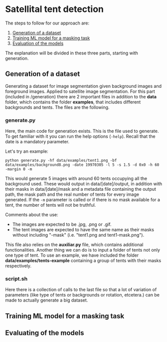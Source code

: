 # Satellital tent detection
The steps to follow for our approach are:
1. [Generation of a dataset](#generation)
2. [Training ML model for a masking task](#training)
3. [Evaluation of the models](#evaluating)

The explanation will be divided in these three parts, starting with generation.

## Generation of a dataset
Generating a dataset for image segmentation given background images and foreground images. Applied to satellite image segmentation. For this part (included in /generation) there are 2 important files in addition to the **data** folder, which contains the folder **examples**, that includes different backgrounds and tents. The files are the following.

### generate.py

Here, the main code for generation exists. This is the file used to generate. To get familiar with it you can run the help options (`-help`). Recall that the date is a mandatory parameter.

Let's try an example:

`python generate.py -hf data/examples/tent1.png -bf data/examples/background8.png -date 19970305 -l 5 -s 1.5 -d 0x0 -h 60 -margin 0 -m`

This would generate 5 images with around 60 tents occupying all the background used. These would output in data/[date]/output, in addition with their masks in data/[date]/mask and a metadata file containing the output path, the mask path and the real number of tents for every image generated. If the `-m` parameter is called or if there is no mask available for a tent, the number of tents will not be truthful.

Comments about the use:
- The images are expected to be .jpg, .png or .gif.
- The tent images are expected to have the same name as their masks without including "-mask" (i.e. "tent1.png and tent1-mask.png").

This file also relies on the **auxiliar.py** file, which contains additional functionalities.
Another thing we can do is to input a folder of tents not only one type of tent. To use an example, we have included the folder **data/examples/tents-example** containing a group of tents with their masks respectively.

### script.sh

Here there is a collection of calls to the last file so that a lot of variation of parameters (like type of tents or backgrounds or rotation, etcetera.) can be made to actually generate a big dataset.


## Training ML model for a masking task

## Evaluating of the models
